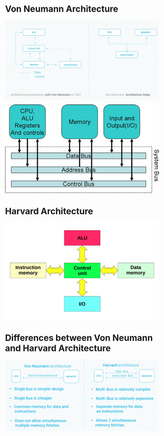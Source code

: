 # Von Neumann Architecture

![Pasted image 20250104134607.png](assets/Pasted%20image%2020250104134607.png)

![system_bus.jpg](assets/system_bus.jpg)

# Harvard Architecture

![Harvard_architecture.svg](assets/Harvard_architecture.svg)

# Differences between Von Neumann and Harvard Architecture

![Pasted image 20250104134800.png](assets/Pasted%20image%2020250104134800.png)
